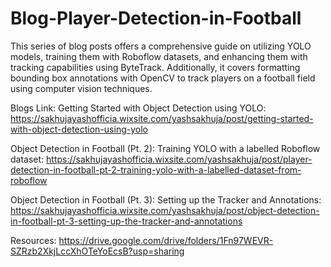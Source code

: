 # Blog-Player-Detection-in-Football

This series of blog posts offers a comprehensive guide on utilizing YOLO models, training them with Roboflow datasets, and enhancing them with tracking capabilities using ByteTrack. Additionally, it covers formatting bounding box annotations with OpenCV to track players on a football field using computer vision techniques.

Blogs Link:
Getting Started with Object Detection using YOLO: https://sakhujayashofficia.wixsite.com/yashsakhuja/post/getting-started-with-object-detection-using-yolo

Object Detection in Football (Pt. 2): Training YOLO with a labelled Roboflow dataset: https://sakhujayashofficia.wixsite.com/yashsakhuja/post/player-detection-in-football-pt-2-training-yolo-with-a-labelled-dataset-from-roboflow

Object Detection in Football (Pt. 3): Setting up the Tracker and Annotations: https://sakhujayashofficia.wixsite.com/yashsakhuja/post/object-detection-in-football-pt-3-setting-up-the-tracker-and-annotations

Resources: https://drive.google.com/drive/folders/1Fn97WEVR-SZRzb2XkjLccXhOTeYoEcsB?usp=sharing
